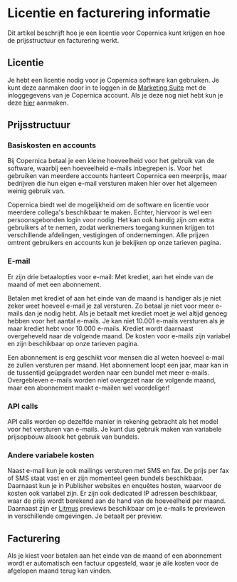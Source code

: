 # Licentie en facturering informatie
Dit artikel beschrijft hoe je een licentie voor Copernica kunt krijgen en
hoe de prijsstructuur en facturering werkt.

## Licentie
Je hebt een licentie nodig voor je Copernica software kan gebruiken. Je
kunt deze aanmaken door in te loggen in de
[Marketing Suite](https://ms.copernica.com/#/menu/login) met de inloggegevens
van je Copernica account. Als je deze nog niet hebt kun je deze
[hier](https://www.copernica.com/nl/copernica-trial) aanmaken.

## Prijsstructuur
### Basiskosten en accounts
Bij Copernica betaal je een kleine hoeveelheid voor het gebruik van de
software, waarbij een hoeveelheid e-mails inbegrepen is. Voor het gebruiken
van meerdere accounts hanteert Copernica een meerprijs, maar bedrijven
die hun eigen e-mail versturen maken hier over het algemeen weinig gebruik
van.

Copernica biedt wel de mogelijkheid om de software en licentie voor meerdere
collega's beschikbaar te maken. Echter, hiervoor is wel een persoonsgebonden
login voor nodig. Het kan ook handig zijn om extra gebruikers af te nemen,
zodat werknemers toegang kunnen krijgen tot verschillende afdelingen,
vestigingen of ondernemingen. Alle prijzen omtrent gebruikers en accounts
kun je bekijken op onze tarieven pagina.

### E-mail
Er zijn drie betaalopties voor e-mail: Met krediet, aan het einde van de
maand of met een abonnement.

Betalen met krediet of aan het einde van de maand is handiger als je
niet zeker weet hoeveel e-mail je zal versturen. Zo betaal je niet voor
meer e-mails dan je nodig hebt. Als je betaalt met krediet moet je wel
altijd genoeg hebben voor het aantal e-mails. Je kan niet 10.001 e-mails
versturen als je maar krediet hebt voor 10.000 e-mails. Krediet wordt
daarnaast overgeheveld naar de volgende maand. De kosten voor
e-mails zijn variabel en zijn beschikbaar op onze tarieven pagina.

Een abonnement is erg geschikt voor mensen die al weten hoeveel e-mail ze
zullen versturen per maand. Het abonnement loopt een jaar, maar kan in de
tussentijd geüpgradet worden naar een bundel met meer e-mails. Overgebleven
e-mails worden niet overgezet naar de volgende maand, maar een abonnement
maakt e-mailen wel voordeliger!

### API calls
API calls worden op dezelfde manier in rekening gebracht als het model voor
het versturen van e-mails. Je kunt dus gebruik maken van variabele prijsopbouw
alsook het gebruik van bundels.

### Andere variabele kosten
Naast e-mail kun je ook mailings versturen met SMS en fax. De prijs per
fax of SMS staat vast en er zijn momenteel geen bundels beschikbaar.
Daarnaast kun je in Publisher websites en enquêtes hosten, waarvoor de
kosten ook variabel zijn. Er zijn ook dedicated IP adressen beschikbaar,
waar de prijs wordt berekend aan de hand van de hoeveelheid per maand.
Daarnaast zijn er [Litmus](./litmus) previews beschikbaar om je e-mails
te previewen in verschillende omgevingen. Je betaalt per preview.

## Facturering
Als je kiest voor betalen aan het einde van de maand of een abonnement
wordt er automatisch een factuur opgesteld, waar je alle kosten voor de
afgelopen maand terug kan vinden.

